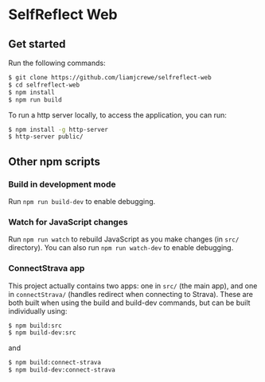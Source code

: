 # SelfReflect Web

## Get started

Run the following commands:

```sh
$ git clone https://github.com/liamjcrewe/selfreflect-web
$ cd selfreflect-web
$ npm install
$ npm run build
```

To run a http server locally, to access the application, you can run:

```sh
$ npm install -g http-server
$ http-server public/
```

## Other npm scripts

### Build in development mode

Run ```npm run build-dev``` to enable debugging.

### Watch for JavaScript changes

Run ```npm run watch``` to rebuild JavaScript as you make changes (in ```src/``` directory). You can also run ```npm run watch-dev``` to enable debugging.

### ConnectStrava app

This project actually contains two apps: one in ```src/``` (the main app), and one in ```connectStrava/``` (handles redirect when connecting to Strava). These are both built when using the build and build-dev commands, but can be built individually using:

```sh
$ npm build:src
$ npm build-dev:src
```

and

```sh
$ npm build:connect-strava
$ npm build-dev:connect-strava
```

